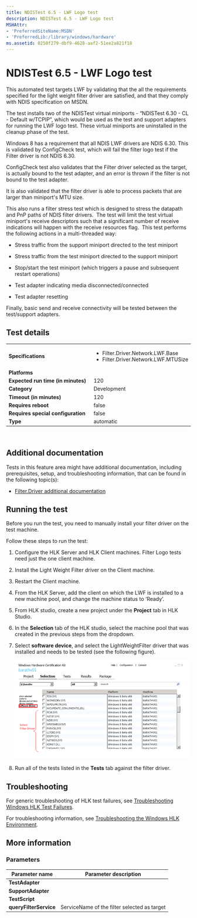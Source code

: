 ```yaml
---
title: NDISTest 6.5 - LWF Logo test
description: NDISTest 6.5 - LWF Logo test
MSHAttr:
- 'PreferredSiteName:MSDN'
- 'PreferredLib:/library/windows/hardware'
ms.assetid: 0250f279-dbf9-4628-aaf2-51ee2a821f18
---
```


# <span id="p_hlk_test.1931f4b3-18b0-4495-bb65-0d5088bea7af"></span>NDISTest 6.5 - LWF Logo test


This automated test targets LWF by validating that the all the requirements specified for the light weight filter driver are satisfied, and that they comply with NDIS specification on MSDN.

The test installs two of the NDISTest virtual miniports - “NDISTest 6.30 - CL - Default w/TCPIP”, which would be used as the test and support adapters for running the LWF logo test. These virtual miniports are uninstalled in the cleanup phase of the test.

Windows 8 has a requirement that all NDIS LWF drivers are NDIS 6.30. This is validated by ConfigCheck test, which will fail the filter logo test if the Filter driver is not NDIS 6.30.

ConfigCheck test also validates that the Filter driver selected as the target, is actually bound to the test adapter, and an error is thrown if the filter is not bound to the test adapter.

It is also validated that the filter driver is able to process packets that are larger than miniport's MTU size.

This also runs a filter stress test which is designed to stress the datapath and PnP paths of NDIS filter drivers.  The test will limit the test virtual miniport's receive descriptors such that a significant number of receive indications will happen with the receive resources flag.  This test performs the following actions in a multi-threaded way:

-   Stress traffic from the support miniport directed to the test miniport

-   Stress traffic from the test miniport directed to the support miniport

-   Stop/start the test miniport (which triggers a pause and subsequent restart operations)

-   Test adapter indicating media disconnected/connected

-   Test adapter resetting

Finally, basic send and receive connectivity will be tested between the test/support adapters.

## <span id="Test_details"></span><span id="test_details"></span><span id="TEST_DETAILS"></span>Test details


<table>
<colgroup>
<col width="50%" />
<col width="50%" />
</colgroup>
<tbody>
<tr class="odd">
<td><strong>Specifications</strong></td>
<td><ul>
<li>Filter.Driver.Network.LWF.Base</li>
<li>Filter.Driver.Network.LWF.MTUSize</li>
</ul></td>
</tr>
<tr class="even">
<td><strong>Platforms</strong></td>
<td></td>
</tr>
<tr class="odd">
<td><strong>Expected run time (in minutes)</strong></td>
<td>120</td>
</tr>
<tr class="even">
<td><strong>Category</strong></td>
<td>Development</td>
</tr>
<tr class="odd">
<td><strong>Timeout (in minutes)</strong></td>
<td>120</td>
</tr>
<tr class="even">
<td><strong>Requires reboot</strong></td>
<td>false</td>
</tr>
<tr class="odd">
<td><strong>Requires special configuration</strong></td>
<td>false</td>
</tr>
<tr class="even">
<td><strong>Type</strong></td>
<td>automatic</td>
</tr>
</tbody>
</table>

 

## <span id="Additional_documentation"></span><span id="additional_documentation"></span><span id="ADDITIONAL_DOCUMENTATION"></span>Additional documentation


Tests in this feature area might have additional documentation, including prerequisites, setup, and troubleshooting information, that can be found in the following topic(s):

-   [Filter.Driver additional documentation](filter-driver-additional-documentation.md)

## <span id="Running_the_test"></span><span id="running_the_test"></span><span id="RUNNING_THE_TEST"></span>Running the test


Before you run the test, you need to manually install your filter driver on the test machine.

Follow these steps to run the test:

1.  Configure the HLK Server and HLK Client machines. Filter Logo tests need just the one client machine.

2.  Install the Light Weight Filter driver on the Client machine.

3.  Restart the Client machine.

4.  From the HLK Server, add the client on which the LWF is installed to a new machine pool, and change the machine status to ‘Ready’.

5.  From HLK studio, create a new project under the **Project** tab in HLK Studio.

6.  In the **Selection** tab of the HLK studio, select the machine pool that was created in the previous steps from the dropdown.

7.  Select **software device**, and select the LightWeightFilter driver that was installed and needs to be tested (see the following figure).

    ![select filter driver](images/ndistest65-lwf-logo-test.png)

8.  Run all of the tests listed in the **Tests** tab against the filter driver.

## <span id="Troubleshooting"></span><span id="troubleshooting"></span><span id="TROUBLESHOOTING"></span>Troubleshooting


For generic troubleshooting of HLK test failures, see [Troubleshooting Windows HLK Test Failures](..\user\troubleshooting-windows-hlk-test-failures.md).

For troubleshooting information, see [Troubleshooting the Windows HLK Environment](p_hlk.troubleshooting_the_windows_hlk_environment).

## <span id="More_information"></span><span id="more_information"></span><span id="MORE_INFORMATION"></span>More information


### <span id="Parameters"></span><span id="parameters"></span><span id="PARAMETERS"></span>Parameters

| Parameter name         | Parameter description                        |
|------------------------|----------------------------------------------|
| **TestAdapter**        |                                              |
| **SupportAdapter**     |                                              |
| **TestScript**         |                                              |
| **queryFilterService** | ServiceName of the filter selected as target |

 

 

 






